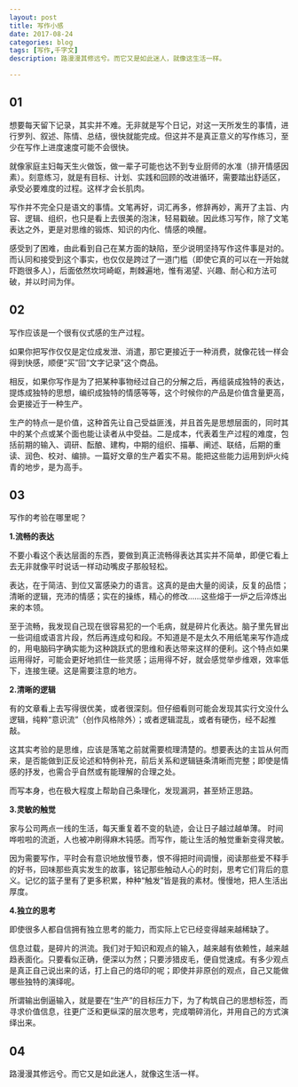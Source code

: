 ```yaml
---
layout: post
title: 写作小感
date: 2017-08-24
categories: blog
tags: [写作,千字文]
description: 路漫漫其修远兮。而它又是如此迷人，就像这生活一样。

---
```


## 01
想要每天留下记录，其实并不难。无非就是写个日记，对这一天所发生的事情，进行罗列、叙述、陈情、总结，很快就能完成。但这并不是真正意义的写作练习，至少在写作上进度速度可能不会很快。

就像家庭主妇每天生火做饭，做一辈子可能也达不到专业厨师的水准（排开情感因素）。刻意练习，就是有目标、计划、实践和回顾的改进循环，需要踏出舒适区，承受必要难度的过程。这样才会长肌肉。

写作并不完全只是语文的事情。文笔再好，词汇再多，修辞再妙，离开了主旨、内容、逻辑、组织，也只是看上去很美的泡沫，轻易戳破。因此练习写作，除了文笔表达之外，更是对思维的锻炼、知识的内化、情感的唤醒。

感受到了困难，由此看到自己在某方面的缺陷，至少说明坚持写作这件事是对的。而认同和接受到这个事实，也仅仅是跨过了一道门槛（即使它真的可以在一开始就吓跑很多人），后面依然坎坷崎岖，荆棘遍地，惟有渴望、兴趣、耐心和方法可破，并以时间为伴。

## 02
写作应该是一个很有仪式感的生产过程。

如果你把写作仅仅是定位成发泄、消遣，那它更接近于一种消费，就像花钱一样会得到快感，顺便“买”回“文字记录”这个商品。

相反，如果你写作是为了把某种事物经过自己的分解之后，再组装成独特的表达，提炼成独特的思想，编织成独特的情感等等，这个时候你的产品是价值含量更高，会更接近于一种生产。

生产的特点一是价值，这种首先让自己受益匪浅，并且首先是思想层面的，同时其中的某个点或某个面也能让读者从中受益。二是成本，代表着生产过程的难度，包括前期的输入、调研、酝酿、建构，中期的组织、描摹、阐述、联结，后期的重读、润色、校对、编排。一篇好文章的生产着实不易。能把这些能力运用到炉火纯青的地步，是为高手。

## 03
写作的考验在哪里呢？

**1.流畅的表达**

不要小看这个表达层面的东西，要做到真正流畅得表达其实并不简单，即便它看上去无非就像平时说话一样动动嘴皮子那般轻松。

表达，在于简洁、到位又富感染力的语言。这真的是由大量的阅读，反复的品悟；清晰的逻辑，充沛的情感；实在的操练，精心的修改……这些熔于一炉之后淬炼出来的本领。

至于流畅，我发现自己现在很容易犯的一个毛病，就是碎片化表达。脑子里先冒出一些词组或语言片段，然后再连成句和段。不知道是不是太久不用纸笔来写作造成的，用电脑码字确实能为这种跳跃式的思维和表达带来这样的便利。这个特点如果运用得好，可能会更好地抓住一些灵感；运用得不好，就会感觉举步维艰，效率低下，连接生硬。这是需要注意的地方。

**2.清晰的逻辑**

有的文章看上去写得很优美，或者很深刻。但仔细看则可能会发现其实行文没什么逻辑，纯粹“意识流”（创作风格除外）；或者逻辑混乱，或者有硬伤，经不起推敲。

这其实考验的是思维，应该是落笔之前就需要梳理清楚的。想要表达的主旨从何而来，是否能做到正反论述和特例补充，前后关系和逻辑链条清晰而完整；即使是情感的抒发，也需合乎自然或有能理解的合理之处。

而写本身，也在极大程度上帮助自己条理化，发现漏洞，甚至矫正思路。

**3.灵敏的触觉**

家与公司两点一线的生活，每天重复着不变的轨迹，会让日子越过越单薄。 时间哗啦啦的流逝，人也被冲刷得麻木钝感。而写作，能让生活的触觉重新变得灵敏。 

因为需要写作，平时会有意识地放慢节奏，恨不得把时间调慢，阅读那些爱不释手的好书，回味那些真实发生的故事，铭记那些触动人心的时刻，思考它们背后的意义。记忆的篮子里有了更多积累，种种“触发”皆是我的素材。慢慢地，把人生活出厚度。 

**4.独立的思考**

即使很多人都自信拥有独立思考的能力，而实际上它已经变得越来越稀缺了。

信息过载，是碎片的洪流。我们对于知识和观点的输入，越来越有依赖性，越来越趋表面化。只要看似正确，便深以为然；只要涉猎皮毛，便自觉速成。有多少观点是真正自己说出来的话，打上自己的烙印的呢；即使并非原创的观点，自己又能做哪些独特的演绎呢。

所谓输出倒逼输入，就是要在“生产”的目标压力下，为了构筑自己的思想标签，而寻求价值信息，往更广泛和更纵深的层次思考，完成嚼碎消化，并用自己的方式演绎出来。

## 04
路漫漫其修远兮。而它又是如此迷人，就像这生活一样。






